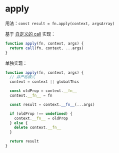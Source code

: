 # apply

用法：`const result = fn.apply(context, argsArray)`

基于 [自定义的 call](手写系列/call.md) 实现：

```js
function apply(fn, context, args) {
  return call(fn, context, ...args)
}
```

单独实现：

```js
function apply(fn, context, args) {
  // 非严格模式
  context = context || globalThis

  const oldProp = context.__fn__
  context.__fn__ = fn

  const result = context.__fn__(...args)

  if (oldProp !== undefined) {
    context.__fn__ = oldProp
  } else {
    delete context.__fn__
  }

  return result
}
```